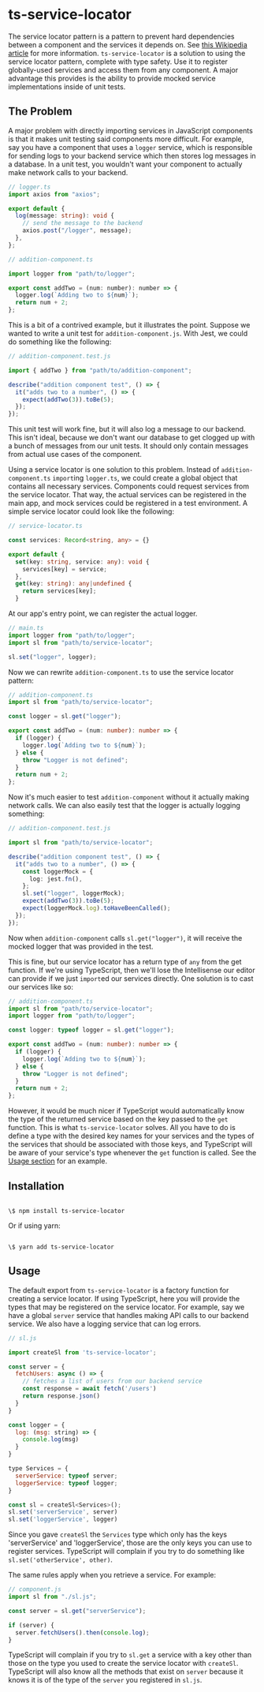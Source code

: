 # ts-service-locator

The service locator pattern is a pattern to prevent hard dependencies between a component and the services it depends on. See [this Wikipedia article](https://en.wikipedia.org/wiki/Service_locator_pattern) for more information. `ts-service-locator` is a solution to using the service locator pattern, complete with type safety. Use it to register globally-used services and access them from any component. A major advantage this provides is the ability to provide mocked service implementations inside of unit tests.

## The Problem

A major problem with directly importing services in JavaScript components is that it makes unit testing said components more difficult. For example, say you have a component that uses a `logger` service, which is responsible for sending logs to your backend service which then stores log messages in a database. In a unit test, you wouldn't want your component to actually make network calls to your backend.

```ts
// logger.ts
import axios from "axios";

export default {
  log(message: string): void {
    // send the message to the backend
    axios.post("/logger", message);
  },
};
```

```js
// addition-component.ts

import logger from "path/to/logger";

export const addTwo = (num: number): number => {
  logger.log(`Adding two to ${num}`);
  return num + 2;
};
```

This is a bit of a contrived example, but it illustrates the point. Suppose we wanted to write a unit test for `addition-component.js`. With Jest, we could do something like the following:

```js
// addition-component.test.js

import { addTwo } from "path/to/addition-component";

describe("addition component test", () => {
  it("adds two to a number", () => {
    expect(addTwo(3)).toBe(5);
  });
});
```

This unit test will work fine, but it will also log a message to our backend. This isn't ideal, because we don't want our database to get clogged up with a bunch of messages from our unit tests. It should only contain messages from actual use cases of the component.

Using a service locator is one solution to this problem. Instead of `addition-component.ts` `import`ing `logger.ts`, we could create a global object that contains all necessary services. Components could request services from the service locator. That way, the actual services can be registered in the main app, and mock services could be registered in a test environment. A simple service locator could look like the following:

```ts
// service-locator.ts

const services: Record<string, any> = {}

export default {
  set(key: string, service: any): void {
    services[key] = service;
  },
  get(key: string): any|undefined {
    return services[key];
  }
```

At our app's entry point, we can register the actual logger.

```ts
// main.ts
import logger from "path/to/logger";
import sl from "path/to/service-locator";

sl.set("logger", logger);
```

Now we can rewrite `addition-component.ts` to use the service locator pattern:

```ts
// addition-component.ts
import sl from "path/to/service-locator";

const logger = sl.get("logger");

export const addTwo = (num: number): number => {
  if (logger) {
    logger.log(`Adding two to ${num}`);
  } else {
    throw "Logger is not defined";
  }
  return num + 2;
};
```

Now it's much easier to test `addition-component` without it actually making network calls. We can also easily test that the logger is actually logging something:

```ts
// addition-component.test.js

import sl from "path/to/service-locator";

describe("addition component test", () => {
  it("adds two to a number", () => {
    const loggerMock = {
      log: jest.fn(),
    };
    sl.set("logger", loggerMock);
    expect(addTwo(3)).toBe(5);
    expect(loggerMock.log).toHaveBeenCalled();
  });
});
```

Now when `addition-component` calls `sl.get("logger")`, it will receive the mocked logger that was provided in the test.

This is fine, but our service locator has a return type of `any` from the get function. If we're using TypeScript, then we'll lose the Intellisense our editor can provide if we just `import`ed our services directly. One solution is to cast our services like so:

```ts
// addition-component.ts
import sl from "path/to/service-locator";
import logger from "path/to/logger";

const logger: typeof logger = sl.get("logger");

export const addTwo = (num: number): number => {
  if (logger) {
    logger.log(`Adding two to ${num}`);
  } else {
    throw "Logger is not defined";
  }
  return num + 2;
};
```

However, it would be much nicer if TypeScript would automatically know the type of the returned service based on the key passed to the `get` function. This is what `ts-service-locator` solves. All you have to do is define a type with the desired key names for your services and the types of the services that should be associated with those keys, and TypeScript will be aware of your service's type whenever the `get` function is called. See the [Usage section](#usage) for an example.

## Installation

```

\$ npm install ts-service-locator

```

Or if using yarn:

```

\$ yarn add ts-service-locator

```

## Usage

The default export from `ts-service-locator` is a factory function for creating a service locator. If using TypeScript, here you will provide the types that may be registered on the service locator. For example, say we have a global `server` service that handles making API calls to our backend service. We also have a logging service that can log errors.

```js
// sl.js

import createSl from 'ts-service-locator';

const server = {
  fetchUsers: async () => {
    // fetches a list of users from our backend service
    const response = await fetch('/users')
    return response.json()
  }
}

const logger = {
  log: (msg: string) => {
    console.log(msg)
  }
}

type Services = {
  serverService: typeof server;
  loggerService: typeof logger;
}

const sl = createSl<Services>();
sl.set('serverService', server)
sl.set('loggerService', logger)
```

Since you gave `createSl` the `Services` type which only has the keys 'serverService' and 'loggerService', those are the only keys you can use to register services. TypeScript will complain if you try to do something like `sl.set('otherService', other)`.

The same rules apply when you retrieve a service. For example:

```js
// component.js
import sl from "./sl.js";

const server = sl.get("serverService");

if (server) {
  server.fetchUsers().then(console.log);
}
```

TypeScript will complain if you try to `sl.get` a service with a key other than those on the type you used to create the service locator with `createSl`. TypeScript will also know all the methods that exist on `server` because it knows it is of the type of the `server` you registered in `sl.js`.
